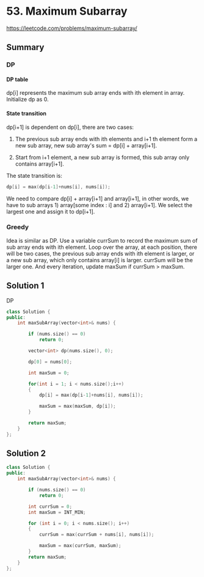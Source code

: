 # 53. Maximum Subarray

<https://leetcode.com/problems/maximum-subarray/>

## Summary

### DP

#### DP table

dp[i] represents the maximum sub array ends with ith element in array. Initialize dp as 0.

#### State transition

dp[i+1] is dependent on dp[i], there are two cases:

1. The previous sub array ends with ith elements and i+1 th element form a new sub array, new sub array's sum = dp[i] + array[i+1].

2. Start from i+1 element, a new sub array is formed, this sub array only contains array[i+1].

The state transition is:

```cpp
dp[i] = max(dp[i-1]+nums[i], nums[i]);
```

We need to compare dp[i] + array[i+1] and array[i+1], in other words, we have to sub arrays 1) array[some index : i] and 2) array[i+1]. We select the largest one and assign it to dp[i+1].

### Greedy

Idea is similar as DP. Use a variable currSum to record the maximum sum of sub array ends with ith element. Loop over the array, at each position, there will be two cases, the previous sub array ends with ith element is larger, or a new sub array, which only contains array[i] is larger. currSum will be the larger one. And every iteration, update maxSum if currSum > maxSum.


## Solution 1

DP

```cpp
class Solution {
public:
    int maxSubArray(vector<int>& nums) {

        if (nums.size() == 0)
            return 0;

        vector<int> dp(nums.size(), 0);

        dp[0] = nums[0];

        int maxSum = 0;

        for(int i = 1; i < nums.size();i++)
        {
            dp[i] = max(dp[i-1]+nums[i], nums[i]);

            maxSum = max(maxSum, dp[i]);
        }

        return maxSum;
    }
};
```

## Solution 2

```cpp
class Solution {
public:
    int maxSubArray(vector<int>& nums) {

        if (nums.size() == 0)
            return 0;

        int currSum = 0;
        int maxSum = INT_MIN;

        for (int i = 0; i < nums.size(); i++)
        {
            currSum = max(currSum + nums[i], nums[i]);

            maxSum = max(currSum, maxSum);
        }
        return maxSum;
    }
};
```
